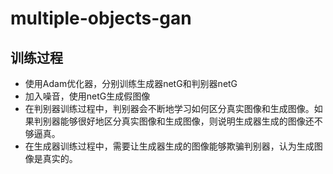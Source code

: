 # multiple-objects-gan
## 训练过程
* 使用Adam优化器，分别训练生成器netG和判别器netG
* 加入噪音，使用netG生成假图像
* 在判别器训练过程中，判别器会不断地学习如何区分真实图像和生成图像。如果判别器能够很好地区分真实图像和生成图像，则说明生成器生成的图像还不够逼真。
* 在生成器训练过程中，需要让生成器生成的图像能够欺骗判别器，认为生成图像是真实的。
